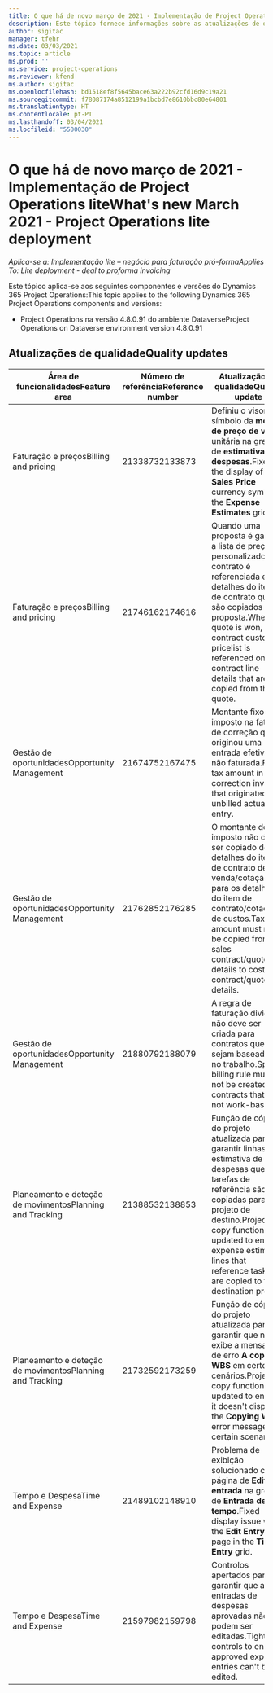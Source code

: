 ```yaml
---
title: O que há de novo março de 2021 - Implementação de Project Operations lite
description: Este tópico fornece informações sobre as atualizações de qualidade disponíveis na versão de março de 2021 da implementação do Project Operations lite – negócio para faturação pró-forma.
author: sigitac
manager: tfehr
ms.date: 03/03/2021
ms.topic: article
ms.prod: ''
ms.service: project-operations
ms.reviewer: kfend
ms.author: sigitac
ms.openlocfilehash: bd1518ef8f5645bace63a222b92cfd16d9c19a21
ms.sourcegitcommit: f78087174a8512199a1bcbd7e8610bbc80e64801
ms.translationtype: HT
ms.contentlocale: pt-PT
ms.lasthandoff: 03/04/2021
ms.locfileid: "5500030"
---
```

# <a name="whats-new-march-2021---project-operations-lite-deployment"></a><span data-ttu-id="feafd-103">O que há de novo março de 2021 - Implementação de Project Operations lite</span><span class="sxs-lookup"><span data-stu-id="feafd-103">What's new March 2021 - Project Operations lite deployment</span></span>

<span data-ttu-id="feafd-104">_Aplica-se a: Implementação lite – negócio para faturação pró-forma_</span><span class="sxs-lookup"><span data-stu-id="feafd-104">_Applies To: Lite deployment - deal to proforma invoicing_</span></span>


<span data-ttu-id="feafd-105">Este tópico aplica-se aos seguintes componentes e versões do Dynamics 365 Project Operations:</span><span class="sxs-lookup"><span data-stu-id="feafd-105">This topic applies to the following Dynamics 365 Project Operations components and versions:</span></span>

- <span data-ttu-id="feafd-106">Project Operations na versão 4.8.0.91 do ambiente Dataverse</span><span class="sxs-lookup"><span data-stu-id="feafd-106">Project Operations on Dataverse environment version 4.8.0.91</span></span> 

## <a name="quality-updates"></a><span data-ttu-id="feafd-107">Atualizações de qualidade</span><span class="sxs-lookup"><span data-stu-id="feafd-107">Quality updates</span></span>

| <span data-ttu-id="feafd-108">**Área de funcionalidades**</span><span class="sxs-lookup"><span data-stu-id="feafd-108">**Feature area**</span></span> | <span data-ttu-id="feafd-109">**Número de referência**</span><span class="sxs-lookup"><span data-stu-id="feafd-109">**Reference number**</span></span> | <span data-ttu-id="feafd-110">**Atualização de qualidade**</span><span class="sxs-lookup"><span data-stu-id="feafd-110">**Quality update**</span></span> |
| --- | --- | --- |
| <span data-ttu-id="feafd-111">Faturação e preços</span><span class="sxs-lookup"><span data-stu-id="feafd-111">Billing and pricing</span></span> | <span data-ttu-id="feafd-112">2133873</span><span class="sxs-lookup"><span data-stu-id="feafd-112">2133873</span></span> | <span data-ttu-id="feafd-113">Definiu o visor do símbolo da **moeda de preço de venda** unitária na grelha de **estimativas de despesas**.</span><span class="sxs-lookup"><span data-stu-id="feafd-113">Fixed the display of **Unit Sales Price** currency symbol in the **Expense Estimates** grid.</span></span> |
| <span data-ttu-id="feafd-114">Faturação e preços</span><span class="sxs-lookup"><span data-stu-id="feafd-114">Billing and pricing</span></span> | <span data-ttu-id="feafd-115">2174616</span><span class="sxs-lookup"><span data-stu-id="feafd-115">2174616</span></span> | <span data-ttu-id="feafd-116">Quando uma proposta é ganha, a lista de preços personalizados do contrato é referenciada em detalhes do item de contrato que são copiados da proposta.</span><span class="sxs-lookup"><span data-stu-id="feafd-116">When a quote is won, the contract custom pricelist is referenced on contract line details that are copied from the quote.</span></span> |
| <span data-ttu-id="feafd-117">Gestão de oportunidades</span><span class="sxs-lookup"><span data-stu-id="feafd-117">Opportunity Management</span></span> | <span data-ttu-id="feafd-118">2167475</span><span class="sxs-lookup"><span data-stu-id="feafd-118">2167475</span></span> | <span data-ttu-id="feafd-119">Montante fixo do imposto na fatura de correção que originou uma entrada efetiva não faturada.</span><span class="sxs-lookup"><span data-stu-id="feafd-119">Fixed tax amount in the correction invoice that originated an unbilled actual entry.</span></span> |
| <span data-ttu-id="feafd-120">Gestão de oportunidades</span><span class="sxs-lookup"><span data-stu-id="feafd-120">Opportunity Management</span></span> | <span data-ttu-id="feafd-121">2176285</span><span class="sxs-lookup"><span data-stu-id="feafd-121">2176285</span></span> | <span data-ttu-id="feafd-122">O montante do imposto não deve ser copiado dos detalhes do item de contrato de venda/cotação para os detalhes do item de contrato/cotação de custos.</span><span class="sxs-lookup"><span data-stu-id="feafd-122">Tax amount must not be copied from sales contract/quote line details to cost contract/quote line details.</span></span> |
| <span data-ttu-id="feafd-123">Gestão de oportunidades</span><span class="sxs-lookup"><span data-stu-id="feafd-123">Opportunity Management</span></span> | <span data-ttu-id="feafd-124">2188079</span><span class="sxs-lookup"><span data-stu-id="feafd-124">2188079</span></span> | <span data-ttu-id="feafd-125">A regra de faturação dividida não deve ser criada para contratos que não sejam baseados no trabalho.</span><span class="sxs-lookup"><span data-stu-id="feafd-125">Split billing rule must not be created for contracts that are not work-based.</span></span> |
| <span data-ttu-id="feafd-126">Planeamento e deteção de movimentos</span><span class="sxs-lookup"><span data-stu-id="feafd-126">Planning and Tracking</span></span> | <span data-ttu-id="feafd-127">2138853</span><span class="sxs-lookup"><span data-stu-id="feafd-127">2138853</span></span> | <span data-ttu-id="feafd-128">Função de cópia do projeto atualizada para garantir linhas de estimativa de despesas que as tarefas de referência são copiadas para o projeto de destino.</span><span class="sxs-lookup"><span data-stu-id="feafd-128">Project copy function updated to ensure expense estimate lines that reference tasks are copied to the destination project.</span></span> |
| <span data-ttu-id="feafd-129">Planeamento e deteção de movimentos</span><span class="sxs-lookup"><span data-stu-id="feafd-129">Planning and Tracking</span></span> | <span data-ttu-id="feafd-130">2173259</span><span class="sxs-lookup"><span data-stu-id="feafd-130">2173259</span></span> | <span data-ttu-id="feafd-131">Função de cópia do projeto atualizada para garantir que não exibe a mensagem de erro **A copiar WBS** em certos cenários.</span><span class="sxs-lookup"><span data-stu-id="feafd-131">Project copy function updated to ensure it doesn't display the **Copying WBS** error message in certain scenarios.</span></span> |
| <span data-ttu-id="feafd-132">Tempo e Despesa</span><span class="sxs-lookup"><span data-stu-id="feafd-132">Time and Expense</span></span> | <span data-ttu-id="feafd-133">2148910</span><span class="sxs-lookup"><span data-stu-id="feafd-133">2148910</span></span> | <span data-ttu-id="feafd-134">Problema de exibição solucionado com a página de **Editar entrada** na grelha de **Entrada de tempo**.</span><span class="sxs-lookup"><span data-stu-id="feafd-134">Fixed display issue with the **Edit Entry** page in the **Time Entry** grid.</span></span> |
| <span data-ttu-id="feafd-135">Tempo e Despesa</span><span class="sxs-lookup"><span data-stu-id="feafd-135">Time and Expense</span></span> | <span data-ttu-id="feafd-136">2159798</span><span class="sxs-lookup"><span data-stu-id="feafd-136">2159798</span></span> | <span data-ttu-id="feafd-137">Controlos apertados para garantir que as entradas de despesas aprovadas não podem ser editadas.</span><span class="sxs-lookup"><span data-stu-id="feafd-137">Tightened controls to ensure approved expense entries can't be edited.</span></span> |



